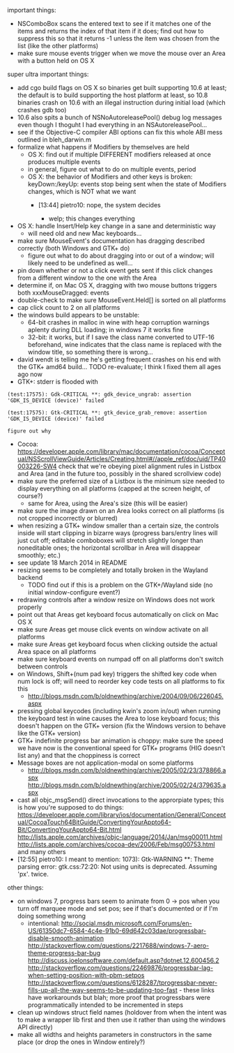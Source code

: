 important things:
- NSComboBox scans the entered text to see if it matches one of the items and returns the index of that item if it does; find out how to suppress this so that it returns -1 unless the item was chosen from the list (like the other platforms)
- make sure mouse events trigger when we move the mouse over an Area with a button held on OS X

super ultra important things:
- add cgo build flags on OS X so binaries get built supporting 10.6 at least; the default is to build supporting the host platform at least, so 10.8 binaries crash on 10.6 with an illegal instruction during initial load (which crashes gdb too)
- 10.6 also spits a bunch of NSNoAutoreleasePool() debug log messages even though I thoguht I had everything in an NSAutoreleasePool...
- see if the Objective-C compiler ABI options can fix this whole ABI mess outlined in bleh_darwin.m
- formalize what happens if Modifiers by themselves are held
	- OS X: find out if multiple DIFFERENT modifiers released at once produces multiple events
	- in general, figure out what to do on multiple events, period
	- OS X: the behavior of Modifiers and other keys is broken: keyDown:/keyUp: events stop being sent when the state of Modifiers changes, which is NOT what we want
		- [13:44] <Psy> pietro10: nope, the system decides

			- welp; this changes everything
- OS X: handle Insert/Help key change in a sane and deterministic way
	- will need old and new Mac keyboards...
- make sure MouseEvent's documentation has dragging described correctly (both Windows and GTK+ do)
	- figure out what to do about dragging into or out of a window; will likely need to be undefined as well...
- pin down whether or not a click event gets sent if this click changes from a different window to the one with the Area
- determine if, on Mac OS X, dragging with two mouse buttons triggers both xxxMouseDragged: events
- double-check to make sure MouseEvent.Held[] is sorted on all platforms
- cap click count to 2 on all platforms
- the windows build appears to be unstable:
	- 64-bit crashes in malloc in wine with heap corruption warnings aplenty during DLL loading; in windows 7 it works fine
	- 32-bit: it works, but if I save the class name converted to UTF-16 beforehand, wine indicates that the class name is replaced with the window title, so something there is wrong...
- david wendt is telling me he's getting frequent crashes on his end with the GTK+ amd64 build...
	TODO re-evaluate; I think I fixed them all ages ago now
- GTK+: stderr is flooded with
```
(test:17575): Gdk-CRITICAL **: gdk_device_ungrab: assertion 'GDK_IS_DEVICE (device)' failed

(test:17575): Gtk-CRITICAL **: gtk_device_grab_remove: assertion 'GDK_IS_DEVICE (device)' failed
```
	figure out why
- Cocoa: https://developer.apple.com/library/mac/documentation/cocoa/Conceptual/NSScrollViewGuide/Articles/Creating.html#//apple_ref/doc/uid/TP40003226-SW4 check that we're obeying pixel alignment rules in Listbox and Area (and in the future too, possibly in the shared scrollview code)
- make sure the preferred size of a Listbox is the minimum size needed to display everything on all platforms (capped at the screen height, of course?)
	- same for Area, using the Area's size (this will be easier)
- make sure the image drawn on an Area looks correct on all platforms (is not cropped incorrectly or blurred)
- when resizing a GTK+ window smaller than a certain size, the controls inside will start clipping in bizarre ways (progress bars/entry lines will just cut off; editable comboboxes will stretch slightly longer than noneditable ones; the horizontal scrollbar in Area will disappear smoothly; etc.)
- see update 18 March 2014 in README
- resizing seems to be completely and totally broken in the Wayland backend
	- TODO find out if this is a problem on the GTK+/Wayland side (no initial window-configure event?)
- redrawing controls after a window resize on Windows does not work properly
- point out that Areas get keyboard focus automatically on click on Mac OS X
- make sure Areas get mouse click events on window activate on all platforms
- make sure Areas get keyboard focus when clicking outside the actual Area space on all platforms
- make sure keyboard events on numpad off on all platforms don't switch between controls
- on Windows, Shift+(num pad key) triggers the shifted key code when num lock is off; will need to reorder key code tests on all platforms to fix this
	- http://blogs.msdn.com/b/oldnewthing/archive/2004/09/06/226045.aspx
- pressing global keycodes (including kwin's zoom in/out) when running the keyboard test in wine causes the Area to lose keyboard focus; this doesn't happen on the GTK+ version (fix the Windows version to behave like the GTK+ version)
- GTK+ indefinite progress bar animation is choppy: make sure the speed we have now is the conventional speed for GTK+ programs (HIG doesn't list any) and that the choppiness is correct
- Message boxes are not application-modal on some platforms
	- http://blogs.msdn.com/b/oldnewthing/archive/2005/02/23/378866.aspx http://blogs.msdn.com/b/oldnewthing/archive/2005/02/24/379635.aspx
- cast all objc_msgSend() direct invocations to the approrpiate types; this is how you're supposed to do things: https://developer.apple.com/library/ios/documentation/General/Conceptual/CocoaTouch64BitGuide/ConvertingYourAppto64-Bit/ConvertingYourAppto64-Bit.html http://lists.apple.com/archives/objc-language/2014/Jan/msg00011.html http://lists.apple.com/archives/cocoa-dev/2006/Feb/msg00753.html and many others
- [12:55] <myklgo> pietro10: I meant to mention: 1073): Gtk-WARNING **: Theme parsing error: gtk.css:72:20: Not using units is deprecated. Assuming 'px'.    twice.

other things:
- on windows 7, progress bars seem to animate from 0 -> pos when you turn off marquee mode and set pos; see if that's documented or if I'm doing something wrong
	- intentional: http://social.msdn.microsoft.com/Forums/en-US/61350dc7-6584-4c4e-91b0-69d642c03dae/progressbar-disable-smooth-animation http://stackoverflow.com/questions/2217688/windows-7-aero-theme-progress-bar-bug http://discuss.joelonsoftware.com/default.asp?dotnet.12.600456.2 http://stackoverflow.com/questions/22469876/progressbar-lag-when-setting-position-with-pbm-setpos http://stackoverflow.com/questions/6128287/tprogressbar-never-fills-up-all-the-way-seems-to-be-updating-too-fast - these links have workarounds but blah; more proof that progressbars were programmatically intended to be incremented in steps
- clean up windows struct field names (holdover from when the intent was to make a wrapper lib first and then use it rather than using the windows API directly)
- make all widths and heights parameters in constructors in the same place (or drop the ones in Window entirely?)
